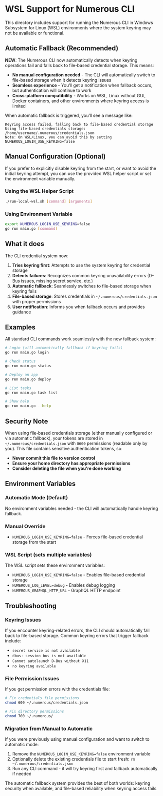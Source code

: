 # WSL Support for Numerous CLI

This directory includes support for running the Numerous CLI in Windows Subsystem for Linux (WSL) environments where the system keyring may not be available or functional.

## Automatic Fallback (Recommended)

**NEW**: The Numerous CLI now automatically detects when keyring operations fail and falls back to file-based credential storage. This means:

- **No manual configuration needed** - The CLI will automatically switch to file-based storage when it detects keyring issues
- **Seamless experience** - You'll get a notification when fallback occurs, but authentication will continue to work
- **Cross-platform compatibility** - Works on WSL, Linux without GUI, Docker containers, and other environments where keyring access is limited

When automatic fallback is triggered, you'll see a message like:
```
Keyring access failed, falling back to file-based credential storage
Using file-based credentials storage: /home/username/.numerous/credentials.json
Note: On WSL/Linux, you can avoid this by setting NUMEROUS_LOGIN_USE_KEYRING=false
```

## Manual Configuration (Optional)

If you prefer to explicitly disable keyring from the start, or want to avoid the initial keyring attempt, you can use the provided WSL helper script or set the environment variable manually.

### Using the WSL Helper Script

```bash
./run-local-wsl.sh [command] [arguments]
```

### Using Environment Variable

```bash
export NUMEROUS_LOGIN_USE_KEYRING=false
go run main.go [command]
```

## What it does

The CLI credential system now:

1. **Tries keyring first**: Attempts to use the system keyring for credential storage
2. **Detects failures**: Recognizes common keyring unavailability errors (D-Bus issues, missing secret service, etc.)
3. **Automatic fallback**: Seamlessly switches to file-based storage when keyring fails
4. **File-based storage**: Stores credentials in `~/.numerous/credentials.json` with proper permissions
5. **User notification**: Informs you when fallback occurs and provides guidance

## Examples

All standard CLI commands work seamlessly with the new fallback system:

```bash
# Login (will automatically fallback if keyring fails)
go run main.go login

# Check status
go run main.go status

# Deploy an app
go run main.go deploy

# List tasks  
go run main.go task list

# Show help
go run main.go --help
```

## Security Note

When using file-based credentials storage (either manually configured or via automatic fallback), your tokens are stored in `~/.numerous/credentials.json` with `0600` permissions (readable only by you). This file contains sensitive authentication tokens, so:

- **Never commit this file to version control**
- **Ensure your home directory has appropriate permissions**
- **Consider deleting the file when you're done working**

## Environment Variables

### Automatic Mode (Default)
No environment variables needed - the CLI will automatically handle keyring fallback.

### Manual Override
- `NUMEROUS_LOGIN_USE_KEYRING=false` - Forces file-based credential storage from the start

### WSL Script (sets multiple variables)
The WSL script sets these environment variables:
- `NUMEROUS_LOGIN_USE_KEYRING=false` - Enables file-based credential storage
- `NUMEROUS_LOG_LEVEL=debug` - Enables debug logging
- `NUMEROUS_GRAPHQL_HTTP_URL` - GraphQL HTTP endpoint

## Troubleshooting

### Keyring Issues
If you encounter keyring-related errors, the CLI should automatically fall back to file-based storage. Common keyring errors that trigger fallback include:

- `secret service is not available`
- `dbus: session bus is not available` 
- `Cannot autolaunch D-Bus without X11`
- `no keyring available`

### File Permission Issues
If you get permission errors with the credentials file:

```bash
# Fix credentials file permissions
chmod 600 ~/.numerous/credentials.json

# Fix directory permissions  
chmod 700 ~/.numerous/
```

### Migration from Manual to Automatic
If you were previously using manual configuration and want to switch to automatic mode:

1. Remove the `NUMEROUS_LOGIN_USE_KEYRING=false` environment variable
2. Optionally delete the existing credentials file to start fresh: `rm ~/.numerous/credentials.json`
3. Run any CLI command - it will try keyring first and fallback automatically if needed

The automatic fallback system provides the best of both worlds: keyring security when available, and file-based reliability when keyring access fails. 